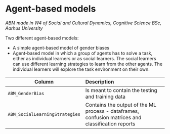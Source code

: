 # Agent-based models
_ABM made in W4 of Social and Cultural Dynamics, Cognitive Science BSc, Aarhus University_

Two different agent-based models:
- A simple agent-based model of gender biases
- Agent-based model in which a group of agents has to solve a task, either as individual learners or as social learners. The social learners can use different learning strategies to learn from the other agents. The individual learners will explore the task environment on their own.

| Column | Description|
|--------|:-----------|
```ABM_GenderBias```| Is meant to contain the testing and training data
```ABM_SocialLearningStrategies``` | Contains the output of the ML process - dataframes, confusion matrices and classification reports
